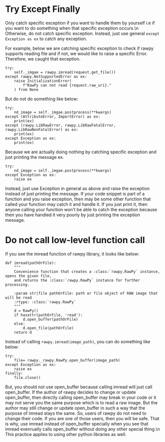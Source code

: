 # Try Except Finally

Only catch specific exception if you want to handle them by yourself i.e if you want to do something when that specific exception occurs.\n
Otherwise, do not catch specific exception. Instead, just use general `except Exception as ex` to catch any exception.

For example, below we are catching specific exception to check if rawpy supports reading file and if not, we would like to raise a specific Error. Therefore, we caught that exception.

```
try:
    self._imgae = rawpy.imread(request.get_file())
except rawpy.NotSupportedError as ex:
    raise InitializationError(
        f"RawPy can not read {request.raw_uri}."
    ) from None
```

But do not do something like below:

```
try:
    nd_image = self._imgae.postprocess(**kwargs)
except (AttributeError, ImportError) as ex:
    print(ex)
except (rawpy.LibRawError, rawpy.LibRawFatalError, rawpy.LibRawNonFatalError) as ex:
    print(ex)
except Exception as ex:
    print(ex)
```
Because we are actually doing nothing by catching specific exception and just printing the message ex.

```
try:
    nd_image = self._imgae.postprocess(**kwargs)
except Exception as ex:
    raise ex
```

Instead, just use Exception in general as above and raise the exception instead of just printing the message. If your code snippet is part of a function and you raise exception, then may be some other function that called your function may catch it and handle it. If you just print it, then anyone calling your function won't be able to catch the exception because then you have handled it very poorly by just printing the exception message.

# Do not call low-level function call

If you see the imread function of rawpy library, it looks like below:

```
def imread(pathOrFile):
    """
    Convenience function that creates a :class:`rawpy.RawPy` instance, opens the given file,
    and returns the :class:`rawpy.RawPy` instance for further processing.
    
    :param str|file pathOrFile: path or file object of RAW image that will be read
    :rtype: :class:`rawpy.RawPy`
    """
    d = RawPy()
    if hasattr(pathOrFile, 'read'):
        d.open_buffer(pathOrFile)
    else:
        d.open_file(pathOrFile)
    return d
```

Instead of calling `rawpy.imread(image_path)`, you can do something like below:

```
try:
    file= rawpy._rawpy.RawPy.open_buffer(image_path)
except Exception as ex:
    raise ex
finally:
    file.close()
```
But, you should not use open_buffer because calling imread will just call open_buffer. If the author of rawpy decides to change or update open_buffer, then directly calling open_buffer may break in your code or it may not serve you the same purpose which is to read a raw image. But the author may still change or update open_buffer in such a way that the purpose of imread stays the same. So, users of rawpy do not need to change their code. If you are one of those users, then you will be safe. That is why, use imread instead of open_buffer specially when you see that imread evenrually calls open_buffer without doing any other special thing.\n
This practice applies to using other python libraries as well.
